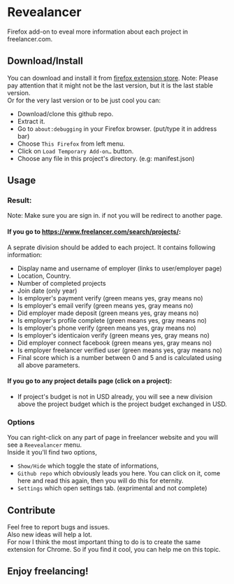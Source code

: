 # Revealancer
Firefox add-on to eveal more information about each project in freelancer.com.

## Download/Install
You can download and install it from <a href="https://addons.mozilla.org/en-US/firefox/addon/revealancer/?utm_source=addons.mozilla.org&utm_medium=referral&utm_content=search">firefox extension store</a>. 
Note: Please pay attention that it might not be the last version, but it is the last stable version.<br>
Or for the very last version or to be just cool you can:
- Download/clone this github repo.
- Extract it.
- Go to `about:debugging` in your Firefox browser. (put/type it in address bar)
- Choose `This Firefox` from left menu.
- Click on `Load Temporary Add-on…` button.
- Choose any file in this project's directory. (e.g: manifest.json)

## Usage
### Result:
Note: Make sure you are sign in. if not you will be redirect to another page.

#### If you go to <a href="https://www.freelancer.com/search/projects/">https://www.freelancer.com/search/projects/</a>:
A seprate division should be added to each project. It contains following information:
 - Display name and username of employer (links to user/employer page)
 - Location, Country.
 - Number of completed projects
 - Join date (only year)
 - Is employer's payment verify (green means yes, gray means no)
 - Is employer's email verify (green means yes, gray means no)
 - Did employer made deposit (green means yes, gray means no)
 - Is employer's profile complete (green means yes, gray means no)
 - Is employer's phone verify (green means yes, gray means no)
 - Is employer's identicaion verify (green means yes, gray means no)
 - Did employer connect facebook (green means yes, gray means no)
 - Is employer freelancer verified user (green means yes, gray means no)
 - Final score which is a number between 0 and 5 and is calculated using all above parameters.
  
#### If you go to any project details page (click on a project):
 - If project's budget is not in USD already, you will see a new division above the project budget which is the project budget exchanged in USD.

### Options
You can right-click on any part of page in freelancer website and you will see a `Reevealancer` menu. <br>
Inside it you'll find two options, 
- `Show/Hide` which toggle the state of informations, 
- `Github repo` which obviously leads you here. You can click on it, come here and read this again, then you will do this for eternity.
- `Settings` which open settings tab. (exprimental and not complete)

## Contribute 
Feel free to report bugs and issues. <br>
Also new ideas will help a lot.<br>
For now I think the most important thing to do is to create the same extension for Chrome. So if you find it cool, you can help me on this topic.

## Enjoy freelancing!
